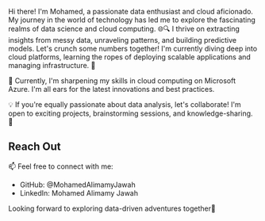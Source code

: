  Hi there! I'm Mohamed, a passionate data enthusiast and cloud aficionado. My journey in the world of technology has led me to explore the fascinating realms of data science and cloud computing. 🌐🔍
 I thrive on extracting insights from messy data, unraveling patterns, and building predictive models. Let's crunch some numbers together!
 I'm currently diving deep into cloud platforms, learning the ropes of deploying scalable applications and managing infrastructure. 🚀

🌱 Currently, I'm sharpening my skills in cloud computing on Microsoft Azure. I'm all ears for the latest innovations and best practices.

💡 If you're equally passionate about data analysis, let's collaborate! I'm open to exciting projects, brainstorming sessions, and knowledge-sharing. 🤝

## Reach Out
📫 Feel free to connect with me:
- GitHub: @MohamedAlimamyJawah
- LinkedIn: Mohamed Alimamy Jawah

Looking forward to exploring data-driven adventures together🌟 
